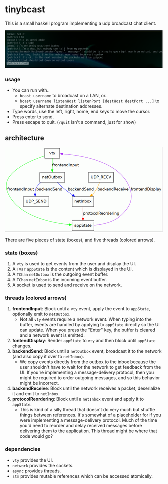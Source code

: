 # tinybcast

This is a small haskell program implementing a udp broadcast chat client.

![bcast](bcast.png)

### usage

* You can run with..
    * `bcast username` to broadcast on a LAN, or..
    * `bcast username listenHost listenPort [destHost destPort ...]` to specify
      alternate destination addresses.
* Type words, use the left, right, home, end keys to move the cursor.
* Press enter to send.
* Press escape to quit. (`/quit` isn't a command, just for show)

## architecture

![threads](threads.dot.gif)

<caption>There are five pieces of state (boxes), and five threads (colored arrows).</caption>

### state (boxes)

1. A `vty` is used to get events from the user and display the UI.
1. A `TVar` `appState` is the content which is displayed in the UI.
1. A `TChan` `netOutbox` is the outgoing event buffer.
1. A `TChan` `netInbox` is the incoming event buffer.
1. A socket is used to send and receive on the network.

### threads (colored arrows)

1. **frontendInput**: Block until a `vty` event, apply the event to `appState`,
   optionally emit to `netOutbox`.
    * Not all `vty` events require a network event. When typing into the
      buffer, events are handled by applying to `appState` directly so the UI
      can update. When you press the "Enter" key, the buffer is cleared and a
      network event is emitted.
1. **fontendDisplay**: Render `appState` to `vty` and then block until `appState`
   changes.
1. **backendSend**: Block until a `netOutbox` event, broadcast it to the network
   (and also copy it over to `netInbox`).
    * We copy events directly from the outbox to the inbox because the user
      shouldn't have to wait for the network to get feedback from the UI. If
      you're implementing a message-delivery protocol, then you might be
      required to order outgoing messages, and so this behavior might be
      incorrect.
1. **backendReceive**: Block until the network receives a packet, deserialize it
   and emit to `netInbox`.
1. **protocolReordering**: Block until a `netInbox` event and apply it to
   `appState`.
    * This is kind of a silly thread that doesn't do very much but shuffle
      things between references. It's somewhat of a placeholder for if you were
      implementing a message-delivery protocol. Much of the time you'd need to
      reorder and delay received messages before delivering them to the
      application. This thread might be where that code would go?

### dependencies

* `vty` provides the UI.
* `network` provides the sockets.
* `async` provides threads.
* `stm` provides mutable references which can be accessed atomically.
